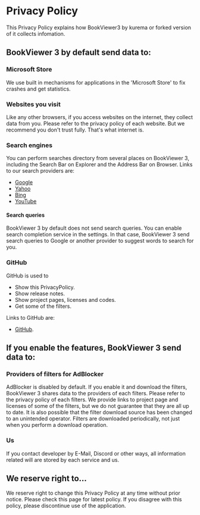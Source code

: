 # Privacy Policy
This Privacy Policy explains how BookViewer3 by kurema or forked version of it collects infomation.

## BookViewer 3 by default send data to:
### Microsoft Store
We use built in mechanisms for applications in the 'Microsoft Store' to fix crashes and get statistics.

### Websites you visit
Like any other browsers, if you access websites on the internet, they collect data from you. Please refer to the privacy policy of each website.
But we recommend you don't trust fully. That's what internet is.

### Search engines
You can perform searches directory from several places on BookViewer 3, including the Search Bar on Explorer and the Address Bar on Browser. Links to our search providers are:

* [Google](https://policies.google.com/privacy)
* [Yahoo](https://legal.yahoo.com/us/en/yahoo/privacy/index.html)
* [Bing](https://privacy.microsoft.com/privacystatement)
* [YouTube](https://support.google.com/youtube/answer/7671399)

#### Search queries
BookViewer 3 by default does not send search queries. You can enable search completion service in the settings. In that case, BookViewer 3 send search queries to Google or another provider to suggest words to search for you.

### GitHub
GitHub is used to

* Show this PrivacyPolicy.
* Show release notes.
* Show project pages, licenses and codes.
* Get some of the filters.

Links to GitHub are:

* [GitHub](https://docs.github.com/site-policy/privacy-policies/github-privacy-statement).

## If you enable the features, BookViewer 3 send data to:
### Providers of filters for AdBlocker
AdBlocker is disabled by default. If you enable it and download the filters, BookViewer 3 shares data to the providers of each filters. Please refer to the privacy policy of each filters.
We provide links to project page and licenses of some of the filters, but we do not guarantee that they are all up to date. It is also possible that the filter download source has been changed to an unintended operator.
Filters are downloaded periodically, not just when you perform a download operation.

### Us
If you contact developer by E-Mail, Discord or other ways, all information related will are stored by each service and us.

## We reserve right to...
We reserve right to change this Privacy Policy at any time without prior notice. Please check this page for latest policy. If you disagree with this policy, please discontinue use of the application.
